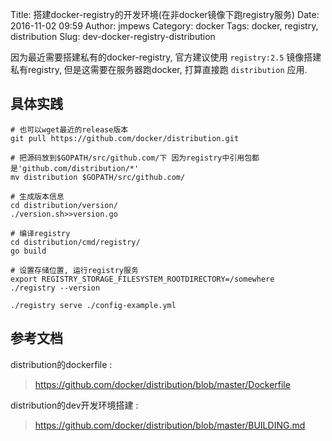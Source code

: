 Title: 搭建docker-registry的开发环境(在非docker镜像下跑registry服务)
Date: 2016-11-02 09:59
Author: jmpews
Category: docker
Tags: docker, registry, distribution
Slug: dev-docker-registry-distribution

因为最近需要搭建私有的docker-registry, 官方建议使用 `registry:2.5` 镜像搭建私有registry, 但是这需要在服务器跑docker, 打算直接跑 `distribution` 应用.

## 具体实践

```
# 也可以wget最近的release版本
git pull https://github.com/docker/distribution.git

# 把源码放到$GOPATH/src/github.com/下 因为registry中引用包都是'github.com/distribution/*'
mv distribution $GOPATH/src/github.com/

# 生成版本信息
cd distribution/version/
./version.sh>>version.go

# 编译registry
cd distribution/cmd/registry/
go build

# 设置存储位置, 运行registry服务
export REGISTRY_STORAGE_FILESYSTEM_ROOTDIRECTORY=/somewhere
./registry --version

./registry serve ./config-example.yml
```

## 参考文档

distribution的dockerfile :
> https://github.com/docker/distribution/blob/master/Dockerfile

distribution的dev开发环境搭建 :
> https://github.com/docker/distribution/blob/master/BUILDING.md

